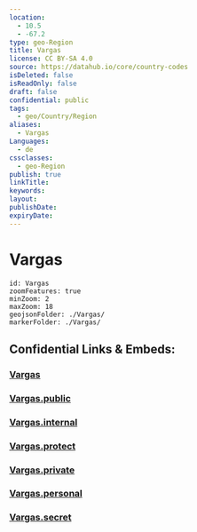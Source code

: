 ```yaml
---
location:
  - 10.5
  - -67.2
type: geo-Region
title: Vargas
license: CC BY-SA 4.0
source: https://datahub.io/core/country-codes
isDeleted: false
isReadOnly: false
draft: false
confidential: public
tags:
  - geo/Country/Region
aliases:
  - Vargas
Languages:
  - de
cssclasses:
  - geo-Region
publish: true
linkTitle:
keywords:
layout:
publishDate:
expiryDate:
---
```


# Vargas

```leaflet
id: Vargas
zoomFeatures: true 
minZoom: 2 
maxZoom: 18
geojsonFolder: ./Vargas/
markerFolder: ./Vargas/
```


## Confidential Links & Embeds: 

### [Vargas](/_Standards/Earth/Continent/America~South/Venezuela/States~Venezuela/Vargas.md) 

### [Vargas.public](/_public/Earth/Continent/America~South/Venezuela/States~Venezuela/Vargas.public.md) 

### [Vargas.internal](/_internal/Earth/Continent/America~South/Venezuela/States~Venezuela/Vargas.internal.md) 

### [Vargas.protect](/_protect/Earth/Continent/America~South/Venezuela/States~Venezuela/Vargas.protect.md) 

### [Vargas.private](/_private/Earth/Continent/America~South/Venezuela/States~Venezuela/Vargas.private.md) 

### [Vargas.personal](/_personal/Earth/Continent/America~South/Venezuela/States~Venezuela/Vargas.personal.md) 

### [Vargas.secret](/_secret/Earth/Continent/America~South/Venezuela/States~Venezuela/Vargas.secret.md)

